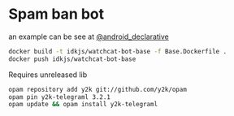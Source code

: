 # Spam ban bot

an example can be see at [@android_declarative](https://t.me/android_declarative)

```bash
docker build -t idkjs/watchcat-bot-base -f Base.Dockerfile .
docker push idkjs/watchcat-bot-base
```

Requires unreleased lib

```sh
opam repository add y2k git://github.com/y2k/opam
opam pin y2k-telegraml 3.2.1
opam update && opam install y2k-telegraml
```
